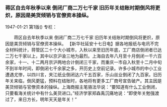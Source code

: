 ### 蒋区自去年秋季以来  倒闭厂商二万七千家  旧历年关结账时期倒风将更炽，原因是美货倾销与官僚资本操纵。

1947-01-21
第1版()
专栏：

　　蒋区自去年秋季以来
    倒闭厂商二万七千家
    旧历年关结账时期倒风将更炽，原因是美货倾销与官僚资本操纵。
    【新华社延安十七日电】据各地报纸与电讯不完全材料统计，蒋管区二十个大小城市，入秋以来至旧历年底，工厂商店倒闭者已达二万七千家以上，其中以京沪渝三地为最烈。上海自去年八月至十月倒闭一千六百余家，十一、十二两月京沪两地合计倒闭三千家，而重庆一市自入秋至十二月中旬不到半年时间，即倒闭七千余家之多，开历史上空前记录。许多小城市的中小工业遭遇尤惨，以四川言，夹江纸业倒闭达六千五百家，乐山丝业倒闭了九百家。旧历年关来临，倒风更猛，预料在结账时，各地将有更多工厂商号宣告破产。其主因是美货倾销与官僚资本的操纵。上海商报主笔骆法华说：“要知道有什么工业倒闭，只要看海关统计中有什么美货进口。”经济学家郑森禹沉痛地说：“即使年关勉强渡过了，来日方长，明年天天是年关！”
